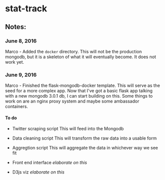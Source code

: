 # stat-track


## Notes:

### June 8, 2016
Marco - Added the ```docker``` directory. This will not be the production mongodb, but it is a skeleton of what it will eventually become. It does not work yet.

### June 9, 2016
Marco - Finished the flask-mongodb-docker template. This will serve as the seed for a more complex app. Now that I've got a basic flask app talking with a new mongodb 3.0.1 db, I can start building on this. Some things to work on are an nginx proxy system and maybe some ambassador containers.
#### To do
- Twitter scraping script
  This will feed into the Mongodb

- Data cleaning script
  This will transform the raw data into a usable form

- Aggregtion script
  This will aggregate the data in whichever way we see fit

- Front end interface
  *elaborate on this*

- D3js viz
  *elaborate on this*
